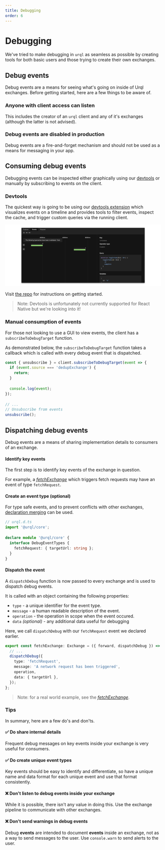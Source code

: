 ```yaml
---
title: Debugging
order: 6
---
```


# Debugging

We've tried to make debugging in `urql` as seamless as possible by creating tools for both basic users and those trying to create their own exchanges.

## Debug events

Debug events are a means for seeing what's going on inside of Urql exchanges. Before getting started, here are a few things to be aware of.

### Anyone with client access can listen

This includes the creator of an `urql` client and any of it's exchanges (although the latter is not advised).

### Debug events are disabled in production

Debug events are a fire-and-forget mechanism and should not be used as a means for messaging in your app.

## Consuming debug events

Debugging events can be inspected either graphically using our [devtools](https://github.com/FormidableLabs/urql-devtools) or manually by subscribing to events on the client.

### Devtools

The quickest way is going to be using our [devtools extension](https://github.com/FormidableLabs/urql-devtools/) which visualizes events on a timeline and provides tools to filter events, inspect the cache, and trigger custom queries via the running client.

![Urql Devtools Timeline](../assets/devtools-timeline.png)

Visit [the repo](https://github.com/FormidableLabs/urql-devtools/) for instructions on getting started.

> Note: Devtools is unfortunately not currently supported for React Native but we're looking into it!

### Manual consumption of events

For those not looking to use a GUI to view events, the client has a `subscribeToDebugTarget` function.

As demonstrated below, the `subscribeToDebugTarget` function takes a callback which is called with every debug event that is dispatched.

```ts
const { unsubscribe } = client.subscribeToDebugTarget(event => {
  if (event.source === 'dedupExchange') {
    return;
  }

  console.log(event);
});

// ...
// Unsubscribe from events
unsubscribe();
```

## Dispatching debug events

Debug events are a means of sharing implementation details to consumers of an exchange.

#### Identify key events

The first step is to identify key events of the exchange in question.

For example, a [_fetchExchange_](https://github.com/FormidableLabs/urql/blob/master/packages/core/src/exchanges/fetch.ts) which triggers fetch requests may have an event of type `fetchRequest`.

#### Create an event type (optional)

For type safe events, and to prevent conflicts with other exchanges, [declaration merging](https://www.typescriptlang.org/docs/handbook/declaration-merging.html) can be used.

```ts
// urql.d.ts
import '@urql/core';

declare module '@urql/core' {
  interface DebugEventTypes {
    fetchRequest: { targetUrl: string };
  }
}
```

#### Dispatch the event

A `dispatchDebug` function is now passed to every exchange and is used to dispatch debug events.

It is called with an object containing the following properties:

- `type` - a unique identifier for the event type.
- `message` - a human readable description of the event.
- `operation` - the operation in scope when the event occured.
- `data` _(optional)_ - any additional data useful for debugging

Here, we call `dispatchDebug` with our `fetchRequest` event we declared earlier.

```ts
export const fetchExchange: Exchange = ({ forward, dispatchDebug }) => {
  // ...
  dispatchDebug({
    type: 'fetchRequest',
    message: 'A network request has been triggered',
    operation,
    data: { targetUrl },
  });
};
```

> Note: for a real world example, see the [_fetchExchange_](https://github.com/FormidableLabs/urql/blob/master/packages/core/src/exchanges/fetch.ts).

### Tips

In summary, here are a few do's and don'ts.

#### ✅ Do share internal details

Frequent debug messages on key events inside your exchange is very useful for consumers.

#### ✅ Do create unique event types

Key events should be easy to identify and differentiate, so have a unique name and data format for each unique event and use that format consistently.

#### ❌ Don't listen to debug events inside your exchange

While it is possible, there isn't any value in doing this. Use the exchange pipeline to communicate with other exchanges.

#### ❌ Don't send warnings in debug events

Debug **events** are intended to document **events** inside an exchange, not as a way to send messages to the user. Use `console.warn` to send alerts to the user.
